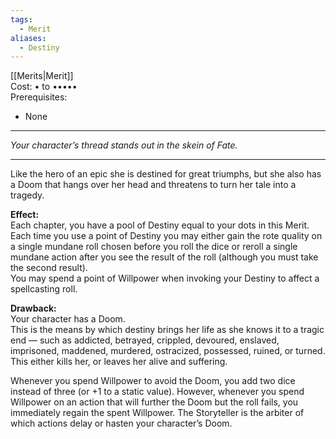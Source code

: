 ```yaml
---
tags:
  - Merit
aliases:
  - Destiny
---
```


[[Merits|Merit]]\
Cost: • to •••••\
Prerequisites:
- None

---

_Your character’s thread stands out in the skein of Fate._

---

Like the hero of an epic she is destined for great triumphs, but she also has a Doom that hangs over her head and threatens to turn her tale into a tragedy.

**Effect:**\
Each chapter, you have a pool of Destiny equal to your dots in this Merit. Each time you use a point of Destiny you may either gain the rote quality on a single mundane roll chosen before you roll the dice or reroll a single mundane action after you see the result of the roll (although you must take the second result).\
You may spend a point of Willpower when invoking your Destiny to affect a spellcasting roll.

**Drawback:**\
Your character has a Doom.\
This is the means by which destiny brings her life as she knows it to a tragic end — such as addicted, betrayed, crippled, devoured, enslaved, imprisoned, maddened, murdered, ostracized, possessed, ruined, or turned.\
This either kills her, or leaves her alive and suffering.

Whenever you spend Willpower to avoid the Doom, you add two dice instead of three (or +1 to a static value). However, whenever you spend Willpower on an action that will further the Doom but the roll fails, you immediately regain the spent Willpower. The Storyteller is the arbiter of which actions delay or hasten your character’s Doom.